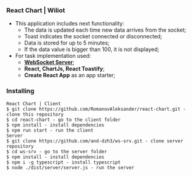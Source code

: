### React Chart | Wiliot

* This application includes next functionality:
    * The data is updated each time new data arrives from the socket;
    * Toast indicates the socket connected or disconnected;
    * Data is stored for up to 5 minutes;
    * If the data value is bigger than 100, it is not displayed;
* For task implementation used:
    * **[WebSocket Server](https://github.com/and-dzh3/ws-srv)**;
    * **React, ChartJs, React Toastify**;
    * **Create React App** as an app starter;
  
### Installing
```
React Chart | Client
$ git clone https://github.com/RomanovAleksander/react-chart.git - clone this repository
$ cd react-chart - go to the client folder
$ npm install - install dependencies
$ npm run start - run the client
Server
$ git clone https://github.com/and-dzh3/ws-srv.git - clone server repository
$ cd ws-srv - go to the server folder
$ npm install - install dependencies
$ npm i -g typescript - install typescript
$ node ./dist/server/server.js - run the server
```
